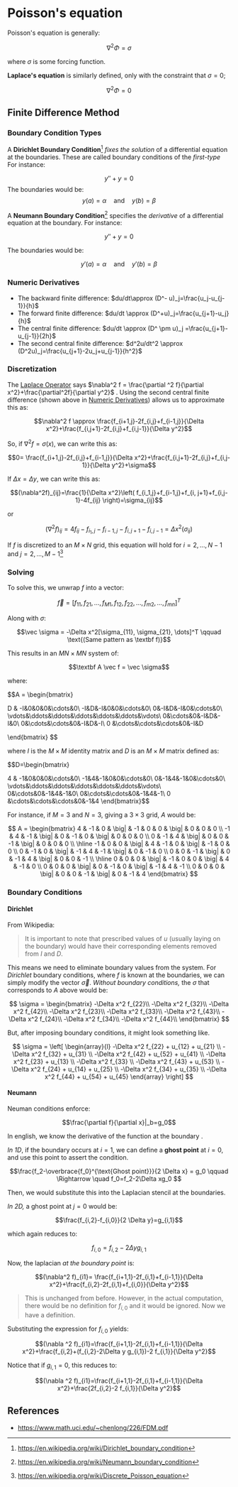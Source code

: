 # Poisson's equation

Poisson's equation is generally:

$$\nabla ^2 \Phi = \sigma$$

where $\sigma$ is some forcing function. 

**Laplace's equation** is similarly defined, only with the constraint that $\sigma =0$;

$$\nabla ^2 \Phi =0 $$


## Finite Difference Method
### Boundary Condition Types
A **Dirichlet Boundary Condition**[^1] *fixes the solution* of a differential equation at the boundaries. These are called boundary conditions of the *first-type* For instance: 

$$y''+y=0$$
The boundaries would be:
$$y(a)=\alpha \quad \text{and}\quad y(b)=\beta$$

A **Neumann Boundary Condition**[^2] specifies the *derivative* of a differential equation at the boundary. For instance:

$$y''+y=0$$

The boundaries would be:

$$y'(a)=\alpha \quad \text{and}\quad y'(b)=\beta$$

### Numeric Derivatives

- The backward finite difference: $du/dt\approx (D^- u)_j=\frac{u_j-u_{j-1}}{h}$
- The forward finite difference: $du/dt \approx (D^+u)_j=\frac{u_{j+1}-u_j}{h}$
- The central finite difference: $du/dt \approx (D^ \pm u)_j =\frac{u_{j+1}-u_{j-1}}{2h}$ 
- The second central finite difference: $d^2u/dt^2 \approx (D^2u)_j=\frac{u_{j+1}-2u_j+u_{j-1}}{h^2}$ 


### Discretization 

The [Laplace Operator](Laplace%20Operator.md) says $\nabla^2 f  = \frac{\partial ^2 f}{\partial x^2}+\frac{\partial^2f}{\partial y^2}$ . Using the second central finite difference (shown above in [Numeric Derivatives](Poisson's%20equation.md#Numeric%20Derivatives)) allows us to approximate this as:

$$\nabla^2 f \approx \frac{f_{i+1,j}-2f_{i,j}+f_{i-1,j}}{\Delta x^2}+\frac{f_{i,j+1}-2f_{i,j}+f_{i,j-1}}{\Delta y^2}$$

So, if $\nabla ^2 f = \sigma(x)$, we can write this as:


$$0= \frac{f_{i+1,j}-2f_{i,j}+f_{i-1,j}}{\Delta x^2}+\frac{f_{i,j+1}-2f_{i,j}+f_{i,j-1}}{\Delta y^2}+\sigma$$

If $\Delta x = \Delta y$, we can write this as:

$$(\nabla^2f)_{ij}=\frac{1}{\Delta x^2}\left( f_{i_1,j}+f_{i-1,j}+f_{i, j+1}+f_{i,j-1}-4f_{ij} \right)=\sigma_{ij}$$

or

$$(\nabla^2f)_{ij}=4f_{ij}-f_{i_1,j}-f_{i-1,j}-f_{i, j+1}-f_{i,j-1}=\Delta x^2(\sigma_{ij})$$

If $f$ is discretized to an $M\times N$ grid, this equation will hold for $i=2, \dots, N-1$ and $j=2, \dots, M-1$[^4]

### Solving

To solve this, we unwrap $f$ into a vector:

$$\vec f = [f_{11}, f_{21}, \dots, f_{M1}, f_{12}, f_{22}, \dots,f_{m2},\dots, f_{mn}]^T$$


Along with $\sigma$:

$$\vec \sigma = -\Delta x^2[\sigma_{11}, \sigma_{21}, \dots]^T \qquad \text{(Same pattern as \textbf f)}$$



This results in an $MN \times MN$ system of:

$$\textbf A \vec f = \vec \sigma$$

where:

$$A = \begin{bmatrix}

D & -I&0&0&0&\cdots&0\\
-I&D&-I&0&0&\cdots&0\\
0&-I&D&-I&0&\cdots&0\\
\vdots&\ddots&\ddots&\ddots&\ddots&\ddots&\vdots\\
0&\cdots&0&-I&D&-I&0\\
0&\cdots&\cdots&0&-I&D&-I\\
0 &\cdots&\cdots&\cdots&0&-I&D

\end{bmatrix}
$$

where $I$ is the $M \times M$ identity matrix and $D$ is an $M \times M$ matrix defined as:

$$D=\begin{bmatrix}

4 & -1&0&0&0&\cdots&0\\
-1&4&-1&0&0&\cdots&0\\
0&-1&4&-1&0&\cdots&0\\
\vdots&\ddots&\ddots&\ddots&\ddots&\ddots&\vdots\\
0&\cdots&0&-1&4&-1&0\\
0&\cdots&\cdots&0&-1&4&-1\\
0 &\cdots&\cdots&\cdots&0&-1&4
\end{bmatrix}$$


For instance, if $M=3$ and $N=3$, giving a $3\times3$ grid, $A$ would be:

$$
A = \begin{bmatrix}
 4 & -1 &  0 & \big| & -1 &  0 &  0 & \big| &  0 &  0 &  0 \\
-1 &  4 & -1 & \big| &  0 & -1 &  0 & \big| &  0 &  0 &  0 \\
 0 & -1 &  4 & \big| &  0 &  0 & -1 & \big| &  0 &  0 &  0 \\
\hline
-1 &  0 &  0 & \big| &  4 & -1 &  0 & \big| & -1 &  0 &  0 \\
 0 & -1 &  0 & \big| & -1 &  4 & -1 & \big| &  0 & -1 &  0 \\
 0 &  0 & -1 & \big| &  0 & -1 &  4 & \big| &  0 &  0 & -1 \\
\hline
 0 &  0 &  0 & \big| & -1 &  0 &  0 & \big| &  4 & -1 &  0 \\
 0 &  0 &  0 & \big| &  0 & -1 &  0 & \big| & -1 &  4 & -1 \\
 0 &  0 &  0 & \big| &  0 &  0 & -1 & \big| &  0 & -1 &  4
\end{bmatrix}
$$

### Boundary Conditions

#### Dirichlet

From Wikipedia:

> It is important to note that prescribed values of $u$ (usually laying on the boundary) would have their corresponding elements removed from $I$ and $D$.

This means we need to eliminate boundary values from the system. For *Dirichlet* boundary conditions, where $f$ is known at the boundaries, we can simply modify the vector $\vec \sigma$. *Without boundary conditions,* the $\sigma$ that corresponds to $A$ above would be:

$$
\sigma = \begin{bmatrix}
-\Delta x^2 f_{22}\\
-\Delta x^2 f_{32}\\
-\Delta x^2 f_{42}\\
-\Delta x^2 f_{23}\\
-\Delta x^2 f_{33}\\
-\Delta x^2 f_{43}\\
-\Delta x^2 f_{24}\\
-\Delta x^2 f_{34}\\
-\Delta x^2 f_{44}\\
\end{bmatrix}
$$

But, after imposing boundary conditions, it might look something like.

$$
\sigma = \left[
\begin{array}{l}
-\Delta x^2 f_{22} + u_{12} + u_{21} \\
-\Delta x^2 f_{32} + u_{31} \\
-\Delta x^2 f_{42} + u_{52} + u_{41} \\
-\Delta x^2 f_{23} + u_{13} \\
-\Delta x^2 f_{33} \\
-\Delta x^2 f_{43} + u_{53} \\
-\Delta x^2 f_{24} + u_{14} + u_{25} \\
-\Delta x^2 f_{34} + u_{35} \\
-\Delta x^2 f_{44} + u_{54} + u_{45}
\end{array}
\right]
$$

#### Neumann 

Neuman conditions enforce:

$$\frac{\partial f}{\partial x}|_b=g_0$$

In english, we know the derivative of the function at the boundary .

*In 1D*, if the boundary occurs at $i=1$, we can define a **ghost point** at $i=0$, and use this point to assert the condition.

$$\frac{f_2-\overbrace{f_0}^{\text{Ghost point}}}{2 \Delta x} = g_0 \qquad \Rightarrow \quad f_0=f_2-2\Delta xg_0 $$

Then, we would substitute this into the Laplacian stencil at the boundaries. 

*In 2D,* a ghost point at $j=0$ would be:


$$\frac{f_{i,2}-f_{i,0}}{2 \Delta y}=g_{i,1}$$

which again reduces to:

$$f_{i,0}=f_{i,2}-2\Delta y g_{i,1}$$

Now, the laplacian *at the boundary point* is:

$$(\nabla^2 f)_{i1}= \frac{f_{i+1,1}-2f_{i,1}+f_{i-1,1}}{\Delta x^2}+\frac{f_{i,2}-2f_{i,1}+f_{i,0}}{\Delta y^2}$$

> This is unchanged from before. However, in the actual computation, there would be no definition for $f_{i,0}$ and it would be ignored. Now we have a definition.

Substituting the expression for $f_{i,0}$ yields:

$$(\nabla ^2 f)_{i1}=\frac{f_{i+1,1}-2f_{i,1}+f_{i-1,1}}{\Delta x^2}+\frac{f_{i,2}+(f_{i,2}-2\Delta y g_{i,1})-2 f_{i,1}}{\Delta y^2}$$

Notice that if $g_{i, 1}=0$, this reduces to:

$$(\nabla ^2 f)_{i1}=\frac{f_{i+1,1}-2f_{i,1}+f_{i-1,1}}{\Delta x^2}+\frac{2f_{i,2}-2 f_{i,1}}{\Delta y^2}$$










## References

- https://www.math.uci.edu/~chenlong/226/FDM.pdf



[^1]: https://en.wikipedia.org/wiki/Dirichlet_boundary_condition
[^2]: https://en.wikipedia.org/wiki/Neumann_boundary_condition

[^3]: https://en.wikipedia.org/wiki/Laplace_operator

[^4]: https://en.wikipedia.org/wiki/Discrete_Poisson_equation
